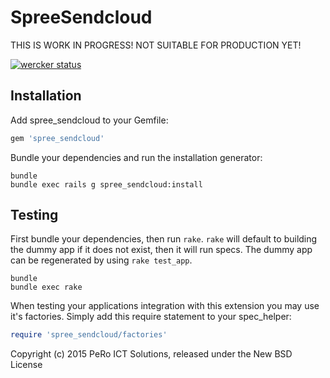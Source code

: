 SpreeSendcloud
==============

THIS IS WORK IN PROGRESS! NOT SUITABLE FOR PRODUCTION YET!

[![wercker status](https://app.wercker.com/status/d4be096318eda499819f2a504d683500/m "wercker status")](https://app.wercker.com/project/bykey/d4be096318eda499819f2a504d683500)

Installation
------------

Add spree_sendcloud to your Gemfile:

```ruby
gem 'spree_sendcloud'
```

Bundle your dependencies and run the installation generator:

```shell
bundle
bundle exec rails g spree_sendcloud:install
```

Testing
-------

First bundle your dependencies, then run `rake`. `rake` will default to building the dummy app if it does not exist, then it will run specs. The dummy app can be regenerated by using `rake test_app`.

```shell
bundle
bundle exec rake
```

When testing your applications integration with this extension you may use it's factories.
Simply add this require statement to your spec_helper:

```ruby
require 'spree_sendcloud/factories'
```

Copyright (c) 2015 PeRo ICT Solutions, released under the New BSD License
